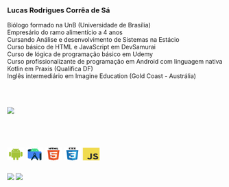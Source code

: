 ### Lucas Rodrigues Corrêa de  Sá


Biólogo formado na UnB (Universidade de Brasília) <br>
Empresário do ramo alimentício a 4 anos <br>
Cursando Análise e desenvolvimento de Sistemas na Estácio <br>
Curso básico de HTML e JavaScript em DevSamurai <br>
Curso de lógica de programação básico em Udemy <br>
Curso profissionalizante de programação em Android com linguagem nativa Kotlin em Praxis (Qualifica DF)<br>
Inglês intermediário em Imagine Education (Gold Coast - Austrália)

<br><br>

<a href="https://github.com/lucasrcdesa/top-langs">
  <img align="center" src="https://github-readme-stats.vercel.app/api/top-langs/?username=lucasrcdesa&hide_progress=true&theme=gotham" />
</a>

<br><br>

<div style="display: inline_block"><br>
  <img align="center" alt="Math-Ad" height="30" width="40" src="https://github.com/devicons/devicon/blob/master/icons/android/android-original.svg">
  <img align="center" alt="Math-Ads" height="30" width="40" src="https://github.com/devicons/devicon/blob/master/icons/androidstudio/androidstudio-original.svg">
  <img align="center" alt="Math-HTML" height="30" width="40" src="https://github.com/devicons/devicon/blob/master/icons/html5/html5-original-wordmark.svg">
  <img align="center" alt="Math-CSS" height="30" width="40" src="https://github.com/devicons/devicon/blob/master/icons/css3/css3-original-wordmark.svg">
  <img align="center" alt="Math-JS" height="30" width="40" src="https://github.com/devicons/devicon/blob/master/icons/javascript/javascript-original.svg">
</div>

##



 
  <a href = "mailto:malmeidaarruda2@gmail.com"><img src="https://img.shields.io/badge/-Gmail-%23333?style=for-the-badge&logo=gmail&logoColor=white" target="_blank"></a>
  <a href="https://www.linkedin.com/in/matheus-almeida-22353823a/" target="_blank"><img src="https://img.shields.io/badge/-LinkedIn-%230077B5?style=for-the-badge&logo=linkedin&logoColor=white" target="_blank"></a> 
</div>

